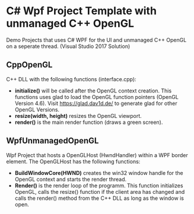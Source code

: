 # C# Wpf Project Template with unmanaged C++ OpenGL

Demo Projects that uses C# WPF for the UI and unmanaged C++ OpenGL on a seperate thread. (Visual Studio 2017 Solution)

## CppOpenGL

C++ DLL with the following functions (interface.cpp):
* **initialize()** will be called after the OpenGL context creation. This functions uses glad to load the OpenGL function pointers (OpenGL Version 4.6). Visit https://glad.dav1d.de/ to generate glad for other OpenGL Versions.
* **resize(width, height)** resizes the OpenGL viewport.
* **render()** is the main render function (draws a green screen).

## WpfUnmanagedOpenGL

Wpf Project that hosts a OpenGLHost (HwndHandler) within a WPF border element.
The OpenGLHost has the following functions:
* **BuildWindowCore(HWND)** creates the win32 window handle for the OpenGL context and starts the render thread.
* **Render()** is the render loop of the programm. This function initializes OpenGL, calls the resize() function if the client area has changed and calls the render() method from the C++ DLL as long as the window is open.
